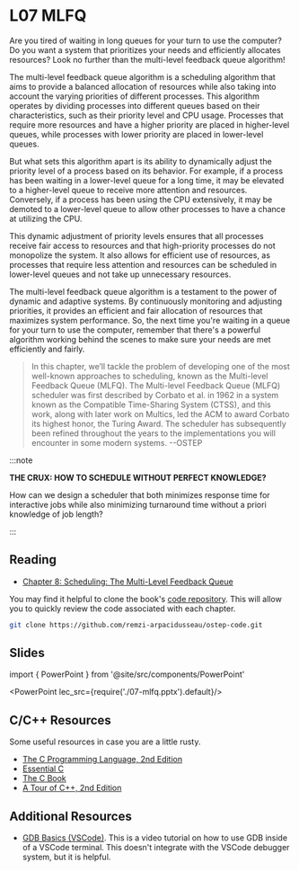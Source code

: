 # L07 MLFQ

Are you tired of waiting in long queues for your turn to use the computer? Do you want a system that prioritizes your needs and efficiently allocates resources? Look no further than the multi-level feedback queue algorithm!

The multi-level feedback queue algorithm is a scheduling algorithm that aims to provide a balanced allocation of resources while also taking into account the varying priorities of different processes. This algorithm operates by dividing processes into different queues based on their characteristics, such as their priority level and CPU usage. Processes that require more resources and have a higher priority are placed in higher-level queues, while processes with lower priority are placed in lower-level queues.

But what sets this algorithm apart is its ability to dynamically adjust the priority level of a process based on its behavior. For example, if a process has been waiting in a lower-level queue for a long time, it may be elevated to a higher-level queue to receive more attention and resources. Conversely, if a process has been using the CPU extensively, it may be demoted to a lower-level queue to allow other processes to have a chance at utilizing the CPU.

This dynamic adjustment of priority levels ensures that all processes receive fair access to resources and that high-priority processes do not monopolize the system. It also allows for efficient use of resources, as processes that require less attention and resources can be scheduled in lower-level queues and not take up unnecessary resources.

The multi-level feedback queue algorithm is a testament to the power of dynamic and adaptive systems. By continuously monitoring and adjusting priorities, it provides an efficient and fair allocation of resources that maximizes system performance. So, the next time you're waiting in a queue for your turn to use the computer, remember that there's a powerful algorithm working behind the scenes to make sure your needs are met efficiently and fairly.

> In this chapter, we’ll tackle the problem of developing one of the most well-known approaches to scheduling, known as the Multi-level Feedback Queue (MLFQ). The Multi-level Feedback Queue (MLFQ) scheduler was first described by Corbato et al. in 1962 in a system known as the Compatible Time-Sharing System (CTSS), and this work, along with later work on Multics, led the ACM to award Corbato its highest honor, the Turing Award. The scheduler has subsequently been refined throughout the years to the implementations you will encounter in some modern systems.
--OSTEP

:::note

**THE CRUX: HOW TO SCHEDULE WITHOUT PERFECT KNOWLEDGE?**

How can we design a scheduler that both minimizes response time for
interactive jobs while also minimizing turnaround time without a priori
knowledge of job length?

:::

## Reading

- [Chapter 8: Scheduling: The Multi-Level Feedback Queue](https://pages.cs.wisc.edu/~remzi/OSTEP/cpu-sched-mlfq.pdf)

You may find it helpful to clone the book's [code repository](https://github.com/remzi-arpacidusseau/ostep-code). This will allow you to quickly review the code associated with each chapter.

```bash
git clone https://github.com/remzi-arpacidusseau/ostep-code.git
```

## Slides

import { PowerPoint } from '@site/src/components/PowerPoint'

<PowerPoint lec_src={require('./07-mlfq.pptx').default}/>

## C/C++ Resources

Some useful resources in case you are a little rusty.

- [The C Programming Language, 2nd Edition](pathname:///resources/the-c-programming-language.pdf)
- [Essential C](pathname:///resources/essential-c.pdf)
- [The C Book](https://publications.gbdirect.co.uk//c_book)
- [A Tour of C++, 2nd Edition](pathname:///resources/a-tour-of-c++-2nd.pdf)

## Additional Resources

- [GDB Basics (VSCode)](https://youtu.be/u6iXfpBDU3w). This is a video tutorial on how to use GDB inside of a VSCode terminal. This doesn't integrate with the VSCode debugger system, but it is helpful.